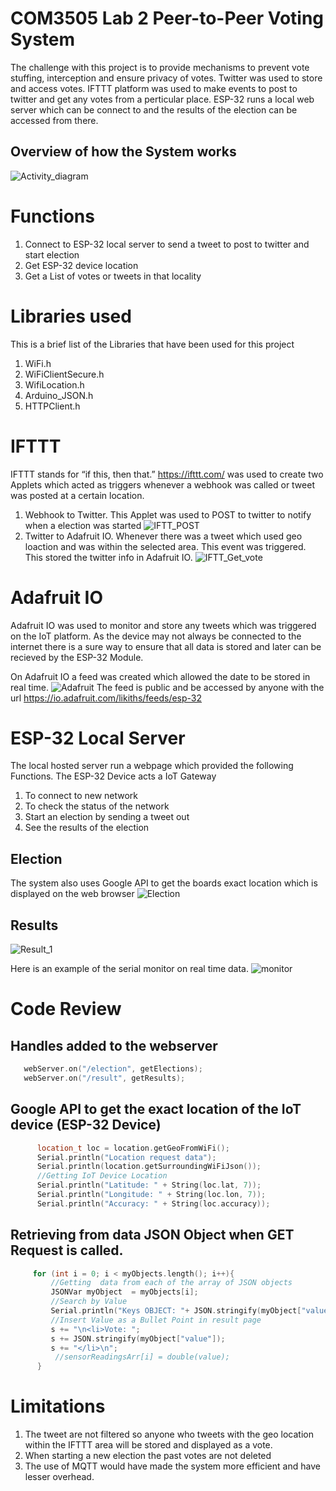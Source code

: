 # COM3505 Lab 2 Peer-to-Peer Voting System

The challenge with this project is to provide mechanisms to prevent vote stuffing, interception and ensure privacy of votes.
Twitter was used to store and access votes. IFTTT platform was used to make events to post to twitter and get any votes from a perticular place.
ESP-32 runs a local web server which can be connect to and the results of the election can be accessed from there.

## Overview of how the System works
![Activity_diagram](/ProjectThing/Images/Activity_diagram.png)

# Functions
1. Connect to ESP-32 local server to send a tweet to post to twitter and start election
2. Get ESP-32 device location
3. Get a List of votes or tweets in that locality

# Libraries used
This is a brief list of the Libraries that have been used for this project
1. WiFi.h
2. WiFiClientSecure.h
3. WifiLocation.h
4. Arduino_JSON.h
5. HTTPClient.h

# IFTTT 
IFTTT stands for “if this, then that.” https://ifttt.com/ was used to create two Applets which acted as triggers whenever a webhook was called or tweet was posted at a certain location.

1. Webhook to Twitter. This Applet was used to POST to twitter to notify when a election was started
![IFTT_POST](/ProjectThing/Images/IFTT_POST.JPG)
2. Twitter to Adafruit IO. Whenever there was a tweet which used geo loaction and was within the selected area. This event was triggered. This stored the twitter info in Adafruit IO.
![IFTT_Get_vote](/ProjectThing/Images/IFTT_Get_vote.JPG)

# Adafruit IO
Adafruit IO was used to monitor and store any tweets which was triggered on the IoT platform. As the device may not always be connected to the internet there is a sure way to ensure that all data is stored and later can be recieved by the ESP-32 Module.

On Adafruit IO a feed was created which allowed the date to be stored in real time.
![Adafruit](/ProjectThing/Images/Adafruit.JPG)
The feed is public and be accessed by anyone with the url
https://io.adafruit.com/likiths/feeds/esp-32

# ESP-32 Local Server
The local hosted server run a webpage which provided the following Functions. The ESP-32 Device acts a IoT Gateway
1. To connect to new network
2. To check the status of the network
3. Start an election by sending a tweet out
4. See the results of the election

## Election
The system also uses Google API to get the boards exact location which is displayed on the web browser
![Election](/ProjectThing/Images/Election.JPG)

## Results
![Result_1](/ProjectThing/Images/Result_1.JPG)

Here is an example of the serial monitor on real time data.
![monitor](/ProjectThing/Images/monitor.JPG)


# Code Review

## Handles added to the webserver
```C++
   webServer.on("/election", getElections);
   webServer.on("/result", getResults);
```

## Google API to get the exact location of the IoT device (ESP-32 Device)
```C++
      location_t loc = location.getGeoFromWiFi();
      Serial.println("Location request data");
      Serial.println(location.getSurroundingWiFiJson());
      //Getting IoT Device Location
      Serial.println("Latitude: " + String(loc.lat, 7));
      Serial.println("Longitude: " + String(loc.lon, 7));
      Serial.println("Accuracy: " + String(loc.accuracy));
```

## Retrieving from data JSON Object when GET Request is called.

```C++
     for (int i = 0; i < myObjects.length(); i++){
         //Getting  data from each of the array of JSON objects
         JSONVar myObject  = myObjects[i];
         //Search by Value
         Serial.println("Keys OBJECT: "+ JSON.stringify(myObject["value"]));
         //Insert Value as a Bullet Point in result page
         s += "\n<li>Vote: ";
         s += JSON.stringify(myObject["value"]);
         s += "</li>\n";  
          //sensorReadingsArr[i] = double(value);
      }
```


# Limitations
1. The tweet are not filtered so anyone who tweets with the geo location within the IFTTT area will be stored and displayed as a vote.
2. When starting a new election the past votes are not deleted
3. The use of MQTT would have made the system more efficient and have lesser overhead. 

